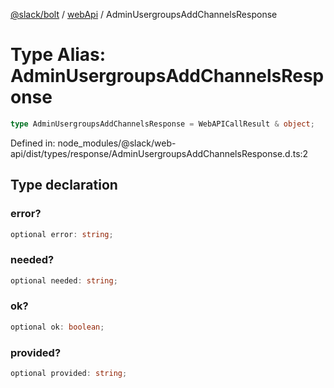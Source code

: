[@slack/bolt](../../../../index.md) / [webApi](../index.md) / AdminUsergroupsAddChannelsResponse

# Type Alias: AdminUsergroupsAddChannelsResponse

```ts
type AdminUsergroupsAddChannelsResponse = WebAPICallResult & object;
```

Defined in: node\_modules/@slack/web-api/dist/types/response/AdminUsergroupsAddChannelsResponse.d.ts:2

## Type declaration

### error?

```ts
optional error: string;
```

### needed?

```ts
optional needed: string;
```

### ok?

```ts
optional ok: boolean;
```

### provided?

```ts
optional provided: string;
```
